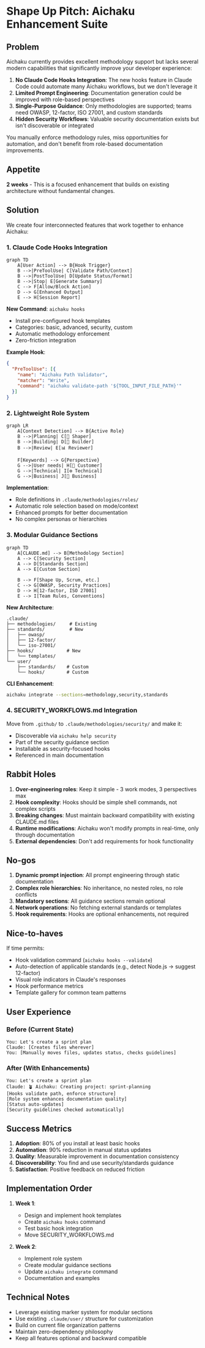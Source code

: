 # Shape Up Pitch: Aichaku Enhancement Suite

## Problem

Aichaku currently provides excellent methodology support but lacks several
modern capabilities that significantly improve your developer experience:

1. **No Claude Code Hooks Integration**: The new hooks feature in Claude Code
   could automate many Aichaku workflows, but we don't leverage it
2. **Limited Prompt Engineering**: Documentation generation could be improved
   with role-based perspectives
3. **Single-Purpose Guidance**: Only methodologies are supported; teams need
   OWASP, 12-factor, ISO 27001, and custom standards
4. **Hidden Security Workflows**: Valuable security documentation exists but
   isn't discoverable or integrated

You manually enforce methodology rules, miss opportunities for automation, and
don't benefit from role-based documentation improvements.

## Appetite

**2 weeks** - This is a focused enhancement that builds on existing architecture
without fundamental changes.

## Solution

We create four interconnected features that work together to enhance Aichaku:

### 1. Claude Code Hooks Integration

```mermaid
graph TD
    A[User Action] --> B{Hook Trigger}
    B -->|PreToolUse| C[Validate Path/Context]
    B -->|PostToolUse| D[Update Status/Format]
    B -->|Stop| E[Generate Summary]
    C --> F[Allow/Block Action]
    D --> G[Enhanced Output]
    E --> H[Session Report]
```

**New Command**: `aichaku hooks`

- Install pre-configured hook templates
- Categories: basic, advanced, security, custom
- Automatic methodology enforcement
- Zero-friction integration

**Example Hook**:

```json
{
  "PreToolUse": [{
    "name": "Aichaku Path Validator",
    "matcher": "Write",
    "command": "aichaku validate-path '${TOOL_INPUT_FILE_PATH}'"
  }]
}
```

### 2. Lightweight Role System

```mermaid
graph LR
    A[Context Detection] --> B{Active Role}
    B -->|Planning| C[🎯 Shaper]
    B -->|Building| D[🔨 Builder]
    B -->|Review| E[📊 Reviewer]
    
    F[Keywords] --> G{Perspective}
    G -->|User needs| H[👤 Customer]
    G -->|Technical| I[⚙️ Technical]
    G -->|Business| J[💼 Business]
```

**Implementation**:

- Role definitions in `.claude/methodologies/roles/`
- Automatic role selection based on mode/context
- Enhanced prompts for better documentation
- No complex personas or hierarchies

### 3. Modular Guidance Sections

```mermaid
graph TD
    A[CLAUDE.md] --> B[Methodology Section]
    A --> C[Security Section]
    A --> D[Standards Section]
    A --> E[Custom Section]
    
    B --> F[Shape Up, Scrum, etc.]
    C --> G[OWASP, Security Practices]
    D --> H[12-factor, ISO 27001]
    E --> I[Team Rules, Conventions]
```

**New Architecture**:

```text
.claude/
├── methodologies/     # Existing
├── standards/         # New
│   ├── owasp/
│   ├── 12-factor/
│   └── iso-27001/
├── hooks/            # New
│   └── templates/
└── user/
    ├── standards/    # Custom
    └── hooks/        # Custom
```

**CLI Enhancement**:

```bash
aichaku integrate --sections=methodology,security,standards
```

### 4. SECURITY_WORKFLOWS.md Integration

Move from `.github/` to `.claude/methodologies/security/` and make it:

- Discoverable via `aichaku help security`
- Part of the security guidance section
- Installable as security-focused hooks
- Referenced in main documentation

## Rabbit Holes

1. **Over-engineering roles**: Keep it simple - 3 work modes, 3 perspectives max
2. **Hook complexity**: Hooks should be simple shell commands, not complex
   scripts
3. **Breaking changes**: Must maintain backward compatibility with existing
   CLAUDE.md files
4. **Runtime modifications**: Aichaku won't modify prompts in real-time, only
   through documentation
5. **External dependencies**: Don't add requirements for hook functionality

## No-gos

1. **Dynamic prompt injection**: All prompt engineering through static
   documentation
2. **Complex role hierarchies**: No inheritance, no nested roles, no role
   conflicts
3. **Mandatory sections**: All guidance sections remain optional
4. **Network operations**: No fetching external standards or templates
5. **Hook requirements**: Hooks are optional enhancements, not required

## Nice-to-haves

If time permits:

- Hook validation command (`aichaku hooks --validate`)
- Auto-detection of applicable standards (e.g., detect Node.js → suggest
  12-factor)
- Visual role indicators in Claude's responses
- Hook performance metrics
- Template gallery for common team patterns

## User Experience

### Before (Current State)

```text
You: Let's create a sprint plan
Claude: [Creates files wherever]
You: [Manually moves files, updates status, checks guidelines]
```

### After (With Enhancements)

```text
You: Let's create a sprint plan
Claude: 🪴 Aichaku: Creating project: sprint-planning
[Hooks validate path, enforce structure]
[Role system enhances documentation quality]
[Status auto-updates]
[Security guidelines checked automatically]
```

## Success Metrics

1. **Adoption**: 80% of you install at least basic hooks
2. **Automation**: 90% reduction in manual status updates
3. **Quality**: Measurable improvement in documentation consistency
4. **Discoverability**: You find and use security/standards guidance
5. **Satisfaction**: Positive feedback on reduced friction

## Implementation Order

1. **Week 1**:
   - Design and implement hook templates
   - Create `aichaku hooks` command
   - Test basic hook integration
   - Move SECURITY_WORKFLOWS.md

2. **Week 2**:
   - Implement role system
   - Create modular guidance sections
   - Update `aichaku integrate` command
   - Documentation and examples

## Technical Notes

- Leverage existing marker system for modular sections
- Use existing `.claude/user/` structure for customization
- Build on current file organization patterns
- Maintain zero-dependency philosophy
- Keep all features optional and backward compatible
